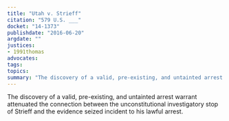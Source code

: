 ```yaml
---
title: "Utah v. Strieff"
citation: "579 U.S. ___"
docket: "14-1373"
publishdate: "2016-06-20"
argdate: ""
justices:
- 1991thomas
advocates:
tags:
topics:
summary: "The discovery of a valid, pre-existing, and untainted arrest warrant attenuated the connection between the unconstitutional investigatory stop of Strieff and the evidence seized incident to his lawful arrest."
---
```

The discovery of a valid, pre-existing, and untainted arrest warrant attenuated the connection between the unconstitutional investigatory stop of Strieff and the evidence seized incident to his lawful arrest.

